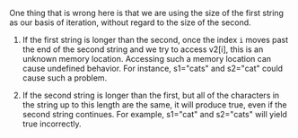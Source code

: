 One thing that is wrong here is that we are using the size of the first string as our basis of iteration, without regard to the size of the second. 

1. If the first string is longer than the second, once the index `i` moves past the end of the second string and we try to access v2[i], this is an unknown memory location. Accessing such a memory location can cause undefined behavior. For instance, s1="cats" and s2="cat" could cause such a problem.

2. If the second string is longer than the first, but all of the characters in the string up to this length are the same, it will produce true, even if the second string continues. For example, s1="cat" and s2="cats" will yield true incorrectly.